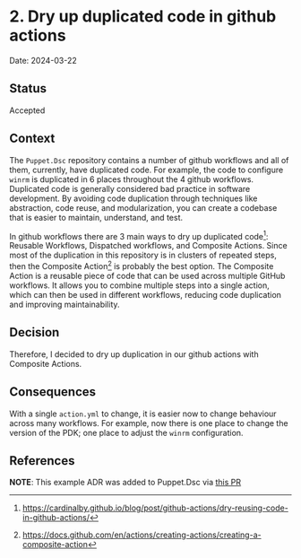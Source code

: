 # 2. Dry up duplicated code in github actions

Date: 2024-03-22

## Status

Accepted

## Context

The `Puppet.Dsc` repository contains a number of github workflows and all of them, currently, have duplicated code.  For example, the code to configure `winrm` is duplicated in 6 places throughout the 4 github workflows.  Duplicated code is generally considered bad practice in software development.  By avoiding code duplication through techniques like abstraction, code reuse, and modularization, you can create a codebase that is easier to maintain, understand, and test.

In github workflows there are 3 main ways to dry up duplicated code[^1]: Reusable Workflows, Dispatched workflows, and Composite Actions.  Since most of the duplication in this repository is in clusters of repeated steps, then the Composite Action[^2] is probably the best option.  The Composite Action is a reusable piece of code that can be used across multiple GitHub workflows. It allows you to combine multiple steps into a single action, which can then be used in different workflows, reducing code duplication and improving maintainability.

## Decision

Therefore, I decided to dry up duplication in our github actions with Composite Actions.

## Consequences

With a single `action.yml` to change, it is easier now to change behaviour across many workflows.  For example, now there is one place to change the version of the PDK; one place to adjust the `winrm` configuration.

## References

[^1]: https://cardinalby.github.io/blog/post/github-actions/dry-reusing-code-in-github-actions/
[^2]: https://docs.github.com/en/actions/creating-actions/creating-a-composite-action

**NOTE**: This example ADR was added to Puppet.Dsc via [this PR](https://github.com/puppetlabs/Puppet.Dsc/pull/287)
